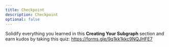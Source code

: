 ```yaml
---
title: Checkpoint
description: Checkpoint
optional: false
---
```


Solidify everything you learned in this **Creating Your Subgraph** section and earn kudos by taking this quiz: https://forms.gle/9q1kk1kkc9NQJHFE7
